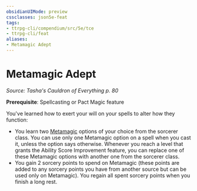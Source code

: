 ```yaml
---
obsidianUIMode: preview
cssclasses: json5e-feat
tags:
- ttrpg-cli/compendium/src/5e/tce
- ttrpg-cli/feat
aliases:
- Metamagic Adept
---
```

# Metamagic Adept
*Source: Tasha's Cauldron of Everything p. 80*  

**Prerequisite**: Spellcasting or Pact Magic feature

You've learned how to exert your will on your spells to alter how they function:

- You learn two [Metamagic](Інструменти%20ДМ/CLI/lists/list-optfeaturetype-mm.md) options of your choice from the sorcerer class. You can use only one Metamagic option on a spell when you cast it, unless the option says otherwise. Whenever you reach a level that grants the Ability Score Improvement feature, you can replace one of these Metamagic options with another one from the sorcerer class.  
- You gain 2 sorcery points to spend on Metamagic (these points are added to any sorcery points you have from another source but can be used only on Metamagic). You regain all spent sorcery points when you finish a long rest.